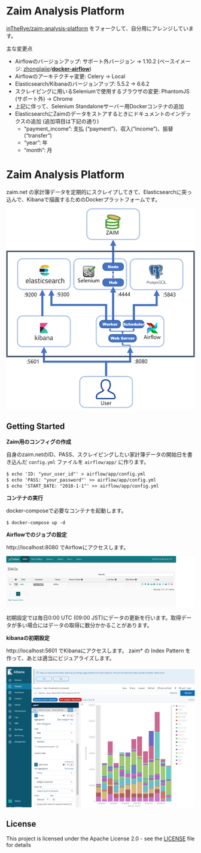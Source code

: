 # Zaim Analysis Platform
 [inTheRye/zaim-analysis-platform](https://github.com/inTheRye/zaim-analysis-platform) をフォークして、自分用にアレンジしています。

 主な変更点

- Airflowのバージョンアップ: サポート外バージョン → 1.10.2 (ベースイメージ: [zhongjiajie](https://github.com/zhongjiajie)/[**docker-airflow**](https://github.com/zhongjiajie/docker-airflow))
- Airflowのアーキテクチャ変更: Celery → Local
- Elasticsearch/Kibanaのバージョンアップ: 5.5.2 → 6.6.2
- スクレイピングに用いるSeleniumで使用するブラウザの変更: PhantomJS (サポート外) → Chrome
- 上記に伴って、Selenium Standaloneサーバー用Dockerコンテナの追加
- ElasticsearchにZaimのデータをストアするときにドキュメントのインデックスの追加 (追加項目は下記の通り)
  - “payment_income”: 支払 (“payment”)、収入(“income”)、振替(“transfer”)
  - “year”: 年
  - “month”: 月



# Zaim Analysis Platform

zaim.net の家計簿データを定期的にスクレイプしてきて、Elasticsearchに突っ込んで、Kibanaで描画するためのDockerプラットフォームです。

![System Architecture](images/system_architecture.png)

## Getting Started

**Zaim用のコンフィグの作成**


自身のzaim.netのID、PASS、スクレイピングしたい家計簿データの開始日を書き込んだ `config.yml` ファイルを `airflow/app/` に作ります。

    $ echo 'ID: "your_user_id"' > airflow/app/config.yml
    $ echo 'PASS: "your_password"' >> airflow/app/config.yml
    $ echo 'START_DATE: "2018-1-1"' >> airflow/app/config.yml


**コンテナの実行**


docker-composeで必要なコンテナを起動します。

    $ docker-compose up -d


**Airflowでのジョブの設定**


http://localhost:8080 でAirflowにアクセスします。

![Airflow Web UI](images/airflow_image.png)


初期設定では毎日0:00 UTC (09:00 JST)にデータの更新を行います。取得データが多い場合にはデータの取得に数分かかることがあります。

**kibanaの初期設定**


http://localhost:5601 でKibanaにアクセスします。
zaim* の Index Pattern を作って、あとは適当にビジュアライズします。

![Kibana Vizualize](images/kibana_image.png)

## License

This project is licensed under the Apache License 2.0 - see the [LICENSE](#) file for details
